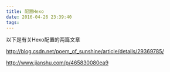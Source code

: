 ```yaml
---
title: 配置Hexo
date: 2016-04-26 23:39:40
tags:
---
```

以下是有关Hexo配置的两篇文章

http://blog.csdn.net/poem_of_sunshine/article/details/29369785/

http://www.jianshu.com/p/465830080ea9
